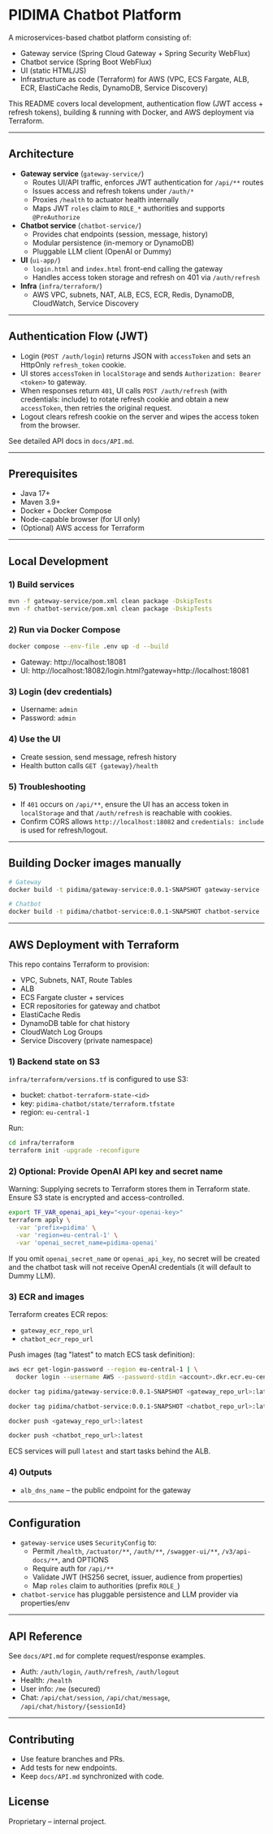 # PIDIMA Chatbot Platform

A microservices-based chatbot platform consisting of:

- Gateway service (Spring Cloud Gateway + Spring Security WebFlux)
- Chatbot service (Spring Boot WebFlux)
- UI (static HTML/JS)
- Infrastructure as code (Terraform) for AWS (VPC, ECS Fargate, ALB, ECR, ElastiCache Redis, DynamoDB, Service Discovery)

This README covers local development, authentication flow (JWT access + refresh tokens), building & running with Docker, and AWS deployment via Terraform.

---

## Architecture

- **Gateway service** (`gateway-service/`)
  - Routes UI/API traffic, enforces JWT authentication for `/api/**` routes
  - Issues access and refresh tokens under `/auth/*`
  - Proxies `/health` to actuator health internally
  - Maps JWT `roles` claim to `ROLE_*` authorities and supports `@PreAuthorize`
- **Chatbot service** (`chatbot-service/`)
  - Provides chat endpoints (session, message, history)
  - Modular persistence (in-memory or DynamoDB)
  - Pluggable LLM client (OpenAI or Dummy)
- **UI** (`ui-app/`)
  - `login.html` and `index.html` front-end calling the gateway
  - Handles access token storage and refresh on 401 via `/auth/refresh`
- **Infra** (`infra/terraform/`)
  - AWS VPC, subnets, NAT, ALB, ECS, ECR, Redis, DynamoDB, CloudWatch, Service Discovery

---

## Authentication Flow (JWT)

- Login (`POST /auth/login`) returns JSON with `accessToken` and sets an HttpOnly `refresh_token` cookie.
- UI stores `accessToken` in `localStorage` and sends `Authorization: Bearer <token>` to gateway.
- When responses return `401`, UI calls `POST /auth/refresh` (with credentials: include) to rotate refresh cookie and obtain a new `accessToken`, then retries the original request.
- Logout clears refresh cookie on the server and wipes the access token from the browser.

See detailed API docs in `docs/API.md`.

---

## Prerequisites

- Java 17+
- Maven 3.9+
- Docker + Docker Compose
- Node-capable browser (for UI only)
- (Optional) AWS access for Terraform

---

## Local Development

### 1) Build services

```bash
mvn -f gateway-service/pom.xml clean package -DskipTests
mvn -f chatbot-service/pom.xml clean package -DskipTests
```

### 2) Run via Docker Compose

```bash
docker compose --env-file .env up -d --build
```

- Gateway: http://localhost:18081
- UI: http://localhost:18082/login.html?gateway=http://localhost:18081

### 3) Login (dev credentials)

- Username: `admin`
- Password: `admin`

### 4) Use the UI

- Create session, send message, refresh history
- Health button calls `GET {gateway}/health`

### 5) Troubleshooting

- If `401` occurs on `/api/**`, ensure the UI has an access token in `localStorage` and that `/auth/refresh` is reachable with cookies.
- Confirm CORS allows `http://localhost:18082` and `credentials: include` is used for refresh/logout.

---

## Building Docker images manually

```bash
# Gateway
docker build -t pidima/gateway-service:0.0.1-SNAPSHOT gateway-service

# Chatbot
docker build -t pidima/chatbot-service:0.0.1-SNAPSHOT chatbot-service
```

---

## AWS Deployment with Terraform

This repo contains Terraform to provision:

- VPC, Subnets, NAT, Route Tables
- ALB
- ECS Fargate cluster + services
- ECR repositories for gateway and chatbot
- ElastiCache Redis
- DynamoDB table for chat history
- CloudWatch Log Groups
- Service Discovery (private namespace)

### 1) Backend state on S3

`infra/terraform/versions.tf` is configured to use S3:

- bucket: `chatbot-terraform-state-<id>`
- key: `pidima-chatbot/state/terraform.tfstate`
- region: `eu-central-1`

Run:

```bash
cd infra/terraform
terraform init -upgrade -reconfigure
```

### 2) Optional: Provide OpenAI API key and secret name

Warning: Supplying secrets to Terraform stores them in Terraform state. Ensure S3 state is encrypted and access-controlled.

```bash
export TF_VAR_openai_api_key="<your-openai-key>"
terraform apply \
  -var 'prefix=pidima' \
  -var 'region=eu-central-1' \
  -var 'openai_secret_name=pidima-openai'
```

If you omit `openai_secret_name` or `openai_api_key`, no secret will be created and the chatbot task will not receive OpenAI credentials (it will default to Dummy LLM).

### 3) ECR and images

Terraform creates ECR repos:

- `gateway_ecr_repo_url`
- `chatbot_ecr_repo_url`

Push images (tag "latest" to match ECS task definition):

```bash
aws ecr get-login-password --region eu-central-1 | \
  docker login --username AWS --password-stdin <account>.dkr.ecr.eu-central-1.amazonaws.com

docker tag pidima/gateway-service:0.0.1-SNAPSHOT <gateway_repo_url>:latest

docker tag pidima/chatbot-service:0.0.1-SNAPSHOT <chatbot_repo_url>:latest

docker push <gateway_repo_url>:latest

docker push <chatbot_repo_url>:latest
```

ECS services will pull `latest` and start tasks behind the ALB.

### 4) Outputs

- `alb_dns_name` – the public endpoint for the gateway

---

## Configuration

- `gateway-service` uses `SecurityConfig` to:
  - Permit `/health`, `/actuator/**`, `/auth/**`, `/swagger-ui/**`, `/v3/api-docs/**`, and OPTIONS
  - Require auth for `/api/**`
  - Validate JWT (HS256 secret, issuer, audience from properties)
  - Map `roles` claim to authorities (prefix `ROLE_`)
- `chatbot-service` has pluggable persistence and LLM provider via properties/env

---

## API Reference

See `docs/API.md` for complete request/response examples.

- Auth: `/auth/login`, `/auth/refresh`, `/auth/logout`
- Health: `/health`
- User info: `/me` (secured)
- Chat: `/api/chat/session`, `/api/chat/message`, `/api/chat/history/{sessionId}`

---

## Contributing

- Use feature branches and PRs.
- Add tests for new endpoints.
- Keep `docs/API.md` synchronized with code.

## License

Proprietary – internal project.
